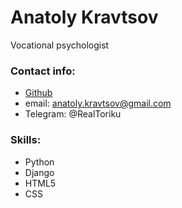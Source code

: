 
# Anatoly Kravtsov
Vocational psychologist

### Contact info:
  * [Github](https://github.com/Toriku/)
  * email: anatoly.kravtsov@gmail.com
  * Telegram: @RealToriku

### Skills:
  * Python
  * Django
  * HTML5
  * CSS
